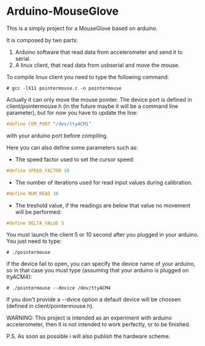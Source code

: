 Arduino-MouseGlove
==================

This is a simply project for a MouseGlove based on arduino.

It is composed by two parts:

1. Arduino software that read data from accelerometer and send it to serial.
2. A linux client, that read data from usbserial and move the mouse.

To compile linux client you need to type the following command:

    # gcc -lX11 pointermouse.c -o pointermouse


Actually it can only move the mouse pointer. 
The device port is defined in client/pointermouse.h (in the future maybe it will be a command line parameter), but for now you have to
update the line:

```C
#define COM_PORT "/dev/ttyACM1"
```

with your arduino port before compiling.

Here you can also define some parameters such as:
* The speed factor used to set the cursor speed: 

```C
#define SPEED_FACTOR 10
```
* The number of iterations used for read input values during calibration. 

```C
#define NUM_READ 10
```

* The treshold value, if the readings are below that value no movement will be performed:

```C
#define DELTA_VALUE 5
```

You must launch the client 5 or 10 second after you plugged in your arduino. You just need to type:

    # ./pointermouse

if the device fail to open, you can specify the device name of your arduino, so in that case you must type (assuming that your arduino is plugged on ttyACM4):

    # ./pointermouse --device /dev/ttyACM4

If you don't provide a --dvice option a default device will be choosen (defined in client/pointermouse.h).

WARNING: This project is intended as an experiment with arduino accelerometer, then it is not intended to work perfectly, 
or to be finished.


P.S. As soon as possible i will also publish the hardware scheme.
